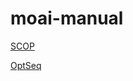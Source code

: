 # moai-manual

[SCOP](https://scmopt.github.io/moai-manual/14scop.html)

[OptSeq](https://scmopt.github.io/moai-manual/07optseq.html)

